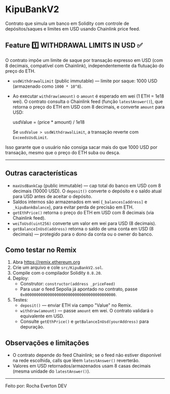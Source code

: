 # KipuBankV2

Contrato que simula um banco em Solidity com controle de depósitos/saques e limites em USD usando Chainlink price feed.

## Feature 1️⃣ WITHDRAWAL LIMITS IN USD ✅
O contrato impõe um limite de saque por transação expresso em USD (com 8 decimais, compatível com Chainlink), independentemente da flutuação do preço do ETH.

- `usdWithdrawalLimit` (public immutable) — limite por saque: 1000 USD (armazenado como `1000 * 10^8`).
- Ao executar `withdraw(amount)` o `amount` é esperado em wei (1 ETH = 1e18 wei). O contrato consulta o Chainlink feed (função `latestAnswer()`), que retorna o preço do ETH em USD com 8 decimais, e converte `amount` para USD:

  usdValue = (price * amount) / 1e18

  Se `usdValue > usdWithdrawalLimit`, a transação reverte com `ExceedsUsdLimit`.

Isso garante que o usuário não consiga sacar mais do que 1000 USD por transação, mesmo que o preço do ETH suba ou desça.

---

## Outras características
- `maxUsdBankCap` (public immutable) — cap total do banco em USD com 8 decimais (10000 USD). O `deposit()` converte o depósito e o saldo atual para USD antes de aceitar o depósito.
- Saldos internos são armazenados em wei (`_balances[address]` e `_kipuBankBalance`), para evitar perda de precisão em ETH.
- `getEthPrice()` retorna o preço do ETH em USD com 8 decimais (via Chainlink feed).
- `weiToUsd(uint256)` converte um valor em wei para USD (8 decimais).
- `getBalanceInUsd(address)` retorna o saldo de uma conta em USD (8 decimais) — protegido para o dono da conta ou o owner do banco.

## Como testar no Remix
1. Abra https://remix.ethereum.org
2. Crie um arquivo e cole `src/KipuBankV2.sol`.
3. Compile com o compilador Solidity `0.8.20`.
4. Deploy:
   - Construtor: `constructor(address _priceFeed)`
   - Para usar o feed Sepolia já apontado no contrato, passe `0x0000000000000000000000000000000000000000`.
5. Testes:
   - `deposit()` — enviar ETH via campo "Value" no Remix.
   - `withdraw(amount)` — passe `amount` em wei. O contrato validará o equivalente em USD.
   - Consulte `getEthPrice()` e `getBalanceInUsd(yourAddress)` para depuração.

## Observações e limitações
- O contrato depende do feed Chainlink; se o feed não estiver disponível na rede escolhida, calls que lêem `latestAnswer()` reverterão.
- Valores em USD retornados/armazenados usam 8 casas decimais (mesma unidade do `latestAnswer()`).


---

Feito por: Rocha Everton DEV